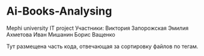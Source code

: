# Ai-Books-Analysing
Mephi university IT project
Участники:
Виктория Запорожская
Эмилия Ахметова
Иван Мишанин
Борис Ващенко

Тут размещена часть кода, отвечающая за сортировку файлов по тегам.
